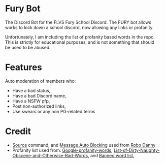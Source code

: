 # Fury Bot
The Discord Bot for the FLVS Fury School Discord. The FURY bot allows works to lock down a school discord, now allowing any links or profanity.

Unfortunately, I am including the list of profanity based words in the repo. This is strictly for educational purposes, and is not something that should be used to be abused.

# Features
Auto moderation of members who:

- Have a bad status,
- Have a bad Discord name,
- Have a NSFW pfp,
- Post non-authorized links,
- Use swears or any non PG-related terms


# Credit
- [Source](https://github.com/NextChai/FURYBot/blob/main/cogs/commands.py#L26-L64) command, and [Message Auto Blocking](https://github.com/NextChai/FURYBot/blob/main/bot.py#L72-L135) used from [Robo Danny](https://github.com/Rapptz/RoboDanny/)
- Profanity list used from: [Google-profanity-words](https://github.com/RobertJGabriel/Google-profanity-words), [List-of-Dirty-Naughty-Obscene-and-Otherwise-Bad-Words](https://github.com/LDNOOBW/List-of-Dirty-Naughty-Obscene-and-Otherwise-Bad-Words), and [Banned word list](http://www.bannedwordlist.com/), 
